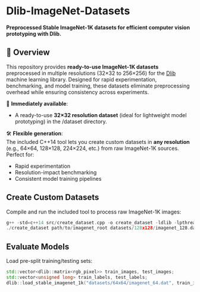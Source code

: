 # Dlib-ImageNet-Datasets  
**Preprocessed Stable ImageNet-1K datasets for efficient computer vision prototyping with Dlib.**  

## 📌 Overview  
This repository provides **ready-to-use ImageNet-1K datasets** preprocessed in multiple resolutions (32×32 to 256×256) for the [Dlib](http://dlib.net/) machine learning library. Designed for rapid experimentation, benchmarking, and model training, these datasets eliminate preprocessing overhead while ensuring consistency across experiments.  

🚀 **Immediately available**:  
- A ready-to-use **32×32 resolution dataset** (ideal for lightweight model prototyping) in the /dataset directory.

🛠️ **Flexible generation**:  
The included C++14 tool lets you create custom datasets in **any resolution** (e.g., 64×64, 128×128, 224×224, etc.) from raw ImageNet-1K sources. Perfect for:  
- Rapid experimentation  
- Resolution-impact benchmarking  
- Consistent model training pipelines

## Create Custom Datasets
Compile and run the included tool to process raw ImageNet-1K images:
```cpp
g++ -std=c++14 src/create_dataset.cpp -o create_dataset -ldlib -lpthread
./create_dataset path/to/imagenet_root datasets/128x128/imagenet_128.dat 128
```

## Evaluate Models
Load pre-split training/testing sets:
```cpp
std::vector<dlib::matrix<rgb_pixel>> train_images, test_images;
std::vector<unsigned long> train_labels, test_labels;
dlib::load_stable_imagenet_1k("datasets/64x64/imagenet_64.dat", train_images, train_labels, test_images, test_labels);
```
